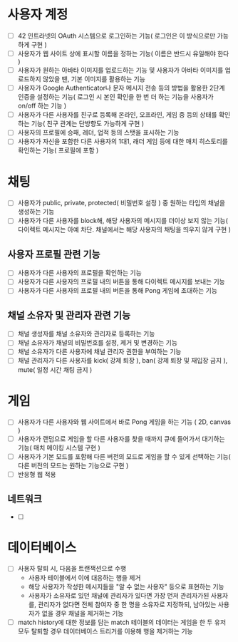 # 사용자 계정
- [ ] 42 인트라넷의 OAuth 시스템으로 로그인하는 기능( 로그인은 이 방식으로만 가능하게 구현 )
- [ ] 사용자가 웹 사이트 상에 표시할 이름을 정하는 기능( 이름은 반드시 유일해야 한다 )
- [ ] 사용자가 원하는 아바타 이미지를 업로드하는 기능 및 사용자가 아바타 이미지를 업로드하지 않았을 땐, 기본 이미지를 활용하는 기능
- [ ] 사용자가 Google Authenticator나 문자 메시지 전송 등의 방법을 활용한 2단계 인증을 설정하는 기능( 로그인 시 본인 확인을 한 번 더 하는 기능을 사용자가 on/off 하는 기능 )
- [ ] 사용자가 다른 사용자를 친구로 등록해 온라인, 오프라인, 게임 중 등의 상태를 확인하는 기능( 친구 관계는 단방향도 가능하게 구현 )
- [ ] 사용자의 프로필에 승패, 레더, 업적 등의 스탯을 표시하는 기능
- [ ] 사용자가 자신을 포함한 다른 사용자의 1대1, 래더 게임 등에 대한 매치 히스토리를 확인하는 기능( 프로필에 포함 )

# 채팅
- [ ] 사용자가 public, private, protected( 비밀번호 설정 ) 중 원하는 타입의 채널을 생성하는 기능
- [ ] 사용자가 다른 사용자를 block해, 해당 사용자의 메시지를 더이상 보지 않는 기능( 다이렉트 메시지는 아예 차단. 채널에서는 해당 사용자의 채팅을 띄우지 않게 구현 )
## 사용자 프로필 관련 기능
- [ ] 사용자가 다른 사용자의 프로필을 확인하는 기능
- [ ] 사용자가 다른 사용자의 프로필 내의 버튼을 통해 다이렉트 메시지를 보내는 기능
- [ ] 사용자가 다른 사용자의 프로필 내의 버튼을 통해 Pong 게임에 초대하는 기능
## 채널 소유자 및 관리자 관련 기능
- [ ] 채널 생성자를 채널 소유자와 관리자로 등록하는 기능
- [ ] 채널 소유자가 채널의 비밀번호를 설정, 제거 및 변경하는 기능
- [ ] 채널 소유자가 다른 사용자에 채널 관리자 권한을 부여하는 기능
- [ ] 채널 관리자가 다른 사용자를 kick( 강제 퇴장 ), ban( 강제 퇴장 및 재입장 금지 ), mute( 일정 시간 채팅 금지 )
# 게임
- [ ] 사용자가 다른 사용자와 웹 사이트에서 바로 Pong 게임을 하는 기능 ( 2D, canvas )
- [ ] 사용자가 랜덤으로 게임을 할 다른 사용자를 찾을 때까지 큐에 들어가서 대기하는 기능( 매치 메이킹 시스템 구현 )
- [ ] 사용자가 기본 모드를 포함해 다른 버전의 모드로 게임을 할 수 있게 선택하는 기능( 다른 버전의 모드는 원하는 기능으로 구현 )
- [ ] 반응형 웹 적용
## 네트워크
- [ ] 
# 데이터베이스
- [ ] 사용자 탈퇴 시, 다음을 트랜잭션으로 수행
	- 사용자 테이블에서 이에 대응하는 행을 제거
	- 해당 사용자가 작성한 메시지들을 "알 수 없는 사용자" 등으로 표현하는 기능
	- 사용자가 소유자로 있던 채널에 관리자가 있다면 가장 먼저 관리자가된 사용자를, 관리자가 없다면 전체 참여자 중 한 명을 소유자로 지정하되, 남아있는 사용자가 없을 경우 채널을 제거하는 기능
- [ ] match history에 대한 정보를 담는 match 테이블의 데이터는 게임을 한 두 유저 모두 탈퇴할 경우 데이터베이스 트리거를 이용해 행을 제거하는 기능
